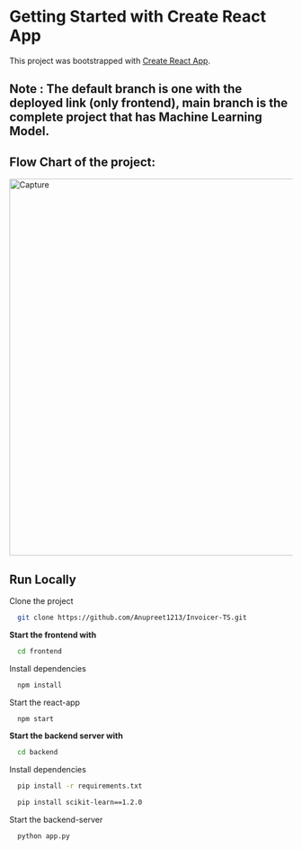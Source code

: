 # Getting Started with Create React App

This project was bootstrapped with [Create React App](https://github.com/facebook/create-react-app).

## Note : The default branch is one with the deployed link (only frontend), main branch is the complete project that has Machine Learning Model.

## Flow Chart of the project: 

<img width="669" alt="Capture" src="https://github.com/AmanApT/CEmission/assets/90468306/652d568f-d552-4f8c-97df-09a464fd3498">

## Run Locally

Clone the project

```bash
  git clone https://github.com/Anupreet1213/Invoicer-TS.git
```

**Start the frontend with**

```bash
  cd frontend
```

Install dependencies

```bash
  npm install
```

Start the react-app 

```bash
  npm start
```

**Start the backend server with**

```bash
  cd backend
```

Install dependencies

```bash
  pip install -r requirements.txt
```

```bash
  pip install scikit-learn==1.2.0
```


Start the backend-server 

```bash
  python app.py
```

